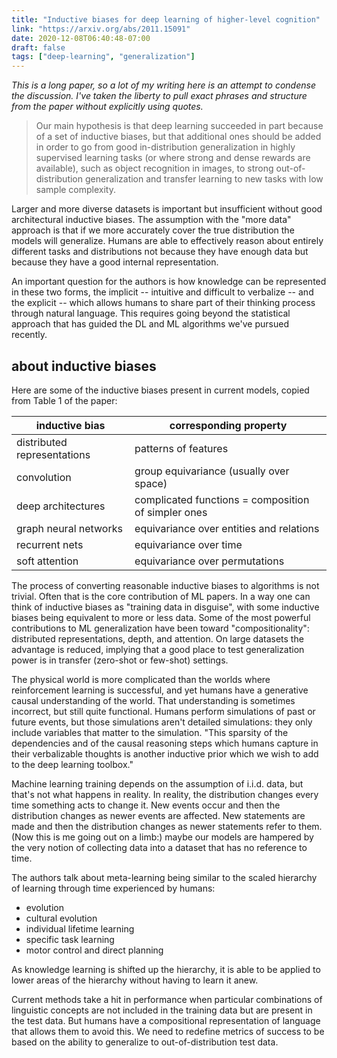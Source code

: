 ```yaml
---
title: "Inductive biases for deep learning of higher-level cognition"
link: "https://arxiv.org/abs/2011.15091"
date: 2020-12-08T06:40:48-07:00
draft: false
tags: ["deep-learning", "generalization"]
---
```


*This is a long paper, so a lot of my writing here is an attempt to condense the discussion. I've taken the liberty to pull exact phrases and structure from the paper without explicitly using quotes.*

> Our main hypothesis is that deep learning succeeded in part because of a set of inductive biases, but that additional ones should be added in order to go from good in-distribution generalization in highly supervised learning tasks (or where strong and dense rewards are available), such as object recognition in images, to strong out-of-distribution generalization and transfer learning to new tasks with low sample complexity.

Larger and more diverse datasets is important but insufficient without good architectural inductive biases. The assumption with the "more data" approach is that if we more accurately cover the true distribution the models will generalize. Humans are able to effectively reason about entirely different tasks and distributions not because they have enough data but because they have a good internal representation.

An important question for the authors is how knowledge can be represented in these two forms, the implicit -- intuitive and difficult to verbalize -- and the explicit -- which allows humans to share part of their thinking process through natural language. This requires going beyond the statistical approach that has guided the DL and ML algorithms we've pursued recently.

## about inductive biases

Here are some of the inductive biases present in current models, copied from Table 1 of the paper:

| inductive bias | corresponding property |
|---|---|
| distributed representations | patterns of features |
| convolution | group equivariance (usually over space) |
| deep architectures | complicated functions = composition of simpler ones |
| graph neural networks | equivariance over entities and relations |
| recurrent nets | equivariance over time |
| soft attention | equivariance over permutations |

The process of converting reasonable inductive biases to algorithms is not trivial. Often that is the core contribution of ML papers. In a way one can think of inductive biases as "training data in disguise", with some inductive biases being equivalent to more or less data. Some of the most powerful contributions to ML generalization have been toward "compositionality": distributed representations, depth, and attention. On large datasets the advantage is reduced, implying that a good place to test generalization power is in transfer (zero-shot or few-shot) settings.

The physical world is more complicated than the worlds where reinforcement learning is successful, and yet humans have a generative causal understanding of the world. That understanding is sometimes incorrect, but still quite functional. Humans perform simulations of past or future events, but those simulations aren't detailed simulations: they only include variables that matter to the simulation. "This sparsity of the dependencies and of the causal reasoning steps which humans capture in their verbalizable thoughts is another inductive prior which we wish to add to the deep learning toolbox."

Machine learning training depends on the assumption of i.i.d. data, but that's not what happens in reality. In reality, the distribution changes every time something acts to change it. New events occur and then the distribution changes as newer events are affected. New statements are made and then the distribution changes as newer statements refer to them. (Now this is me going out on a limb:) maybe our models are hampered by the very notion of collecting data into a dataset that has no reference to time.

The authors talk about meta-learning being similar to the scaled hierarchy of learning through time experienced by humans:

- evolution
- cultural evolution
- individual lifetime learning
- specific task learning
- motor control and direct planning

As knowledge learning is shifted up the hierarchy, it is able to be applied to lower areas of the hierarchy without having to learn it anew.

Current methods take a hit in performance when particular combinations of linguistic concepts are not included in the training data but are present in the test data. But humans have a compositional representation of language that allows them to avoid this. We need to redefine metrics of success to be based on the ability to generalize to out-of-distribution test data.
